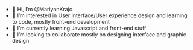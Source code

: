- 👋 Hi, I’m @MariyanKrajc
- 👀 I’m interested in User interface/User experience design and learning to code, mostly front-end development
- 🌱 I’m currently learning Javascript and front-end stuff
- 💞️ I’m looking to collaborate mostly on designing interface and graphic design
